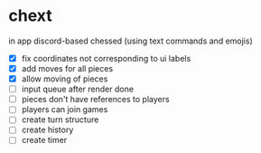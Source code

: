# chext
 in app discord-based chessed (using text commands and emojis)
 
 - [x] fix coordinates not corresponding to ui labels
 - [x] add moves for all pieces
 - [x] allow moving of pieces
 - [ ] input queue after render done
 - [ ] pieces don't have references to players
 - [ ] players can join games
 - [ ] create turn structure
 - [ ] create history
 - [ ] create timer
